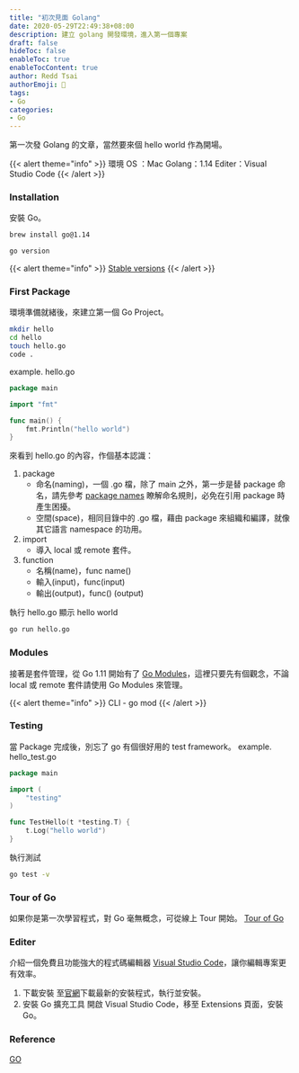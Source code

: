 ```yaml
---
title: "初次見面 Golang"
date: 2020-05-29T22:49:38+08:00
description: 建立 golang 開發環境，進入第一個專案
draft: false
hideToc: false
enableToc: true
enableTocContent: true
author: Redd Tsai
authorEmoji: 🐔
tags:
- Go
categories:
- Go
---
```


第一次發 Golang 的文章，當然要來個 hello world 作為開場。

{{< alert theme="info" >}}
環境
OS    ：Mac
Golang：1.14
Editer：Visual Studio Code
{{< /alert >}}

### Installation

安裝 Go。
``` bash
brew install go@1.14

go version
```

{{< alert theme="info" >}}
[Stable versions](https://golang.org/dl/)
{{< /alert >}}

### First Package

環境準備就緒後，來建立第一個 Go Project。
``` bash
mkdir hello
cd hello
touch hello.go
code .
```
example. hello.go
``` go
package main

import "fmt"

func main() {
	fmt.Println("hello world")
}
```
來看到 hello.go 的內容，作個基本認識：
1. package
    - 命名(naming)，一個 .go 檔，除了 main 之外，第一步是替 package 命名，請先參考 [package names](https://blog.golang.org/package-names) 瞭解命名規則，必免在引用 package 時產生困擾。
    - 空間(space)，相同目錄中的 .go 檔，藉由 package 來組織和編譯，就像其它語言 namespace 的功用。
2. import
    - 導入 local 或 remote 套件。
3. function
    - 名稱(name)，func name()
    - 輸入(input)，func(input)
    - 輸出(output)，func() (output)

執行 hello.go 顯示 hello world
``` bash
go run hello.go
```

### Modules

接著是套件管理，從 Go 1.11 開始有了 [Go Modules](https://blog.golang.org/using-go-modules)，這裡只要先有個觀念，不論 local 或 remote 套件請使用 Go Modules 來管理。

{{< alert theme="info" >}}
CLI - go mod
{{< /alert >}}

### Testing

當 Package 完成後，別忘了 go 有個很好用的 test framework。
example. hello_test.go
``` go
package main

import (
	"testing"
)

func TestHello(t *testing.T) {
	t.Log("hello world")
}
```
執行測試
``` bash
go test -v
```

### Tour of Go

如果你是第一次學習程式，對 Go 毫無概念，可從線上 Tour 開始。
[Tour of Go](https://tour.golang.org/welcome/1)

### Editer

介紹一個免費且功能強大的程式碼編輯器 [Visual Studio Code](https://code.visualstudio.com)，讓你編輯專案更有效率。
1. 下載安裝
    至[官網](https://code.visualstudio.com/download)下載最新的安裝程式，執行並安裝。
2. 安裝 Go 擴充工具
    開啟 Visual Studio Code，移至 Extensions 頁面，安裝 Go。

### Reference

[GO](https://golang.org/doc/install)